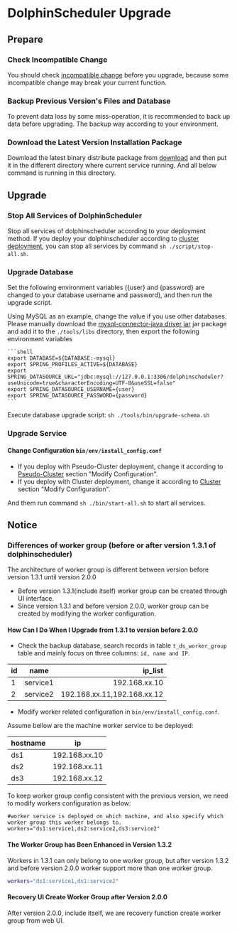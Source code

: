 # DolphinScheduler Upgrade

## Prepare

### Check Incompatible Change

You should check [incompatible change](./incompatible.md) before you upgrade, because some incompatible change may break your current function.

### Backup Previous Version's Files and Database

To prevent data loss by some miss-operation, it is recommended to back up data before upgrading. The backup way according to your environment.

### Download the Latest Version Installation Package

Download the latest binary distribute package from [download](/en-us/download/download.html) and then put it in the different
directory where current service running. And all below command is running in this directory.

## Upgrade

### Stop All Services of DolphinScheduler

Stop all services of dolphinscheduler according to your deployment method. If you deploy your dolphinscheduler according to [cluster deployment](../installation/cluster.md), you can stop all services by command `sh ./script/stop-all.sh`.

### Upgrade Database

Set the following environment variables ({user} and {password} are changed to your database username and password), and then run the upgrade script.

Using MySQL as an example, change the value if you use other databases. Please manually download the [mysql-connector-java driver jar](https://downloads.MySQL.com/archives/c-j/)
jar package and add it to the `./tools/libs` directory, then export the following environment variables

    ```shell
    export DATABASE=${DATABASE:-mysql}
    export SPRING_PROFILES_ACTIVE=${DATABASE}
    export SPRING_DATASOURCE_URL="jdbc:mysql://127.0.0.1:3306/dolphinscheduler?useUnicode=true&characterEncoding=UTF-8&useSSL=false"
    export SPRING_DATASOURCE_USERNAME={user}
    export SPRING_DATASOURCE_PASSWORD={password}
    ```

Execute database upgrade script: `sh ./tools/bin/upgrade-schema.sh`

### Upgrade Service

#### Change Configuration `bin/env/install_config.conf`

- If you deploy with Pseudo-Cluster deployment, change it according to [Pseudo-Cluster](../installation/pseudo-cluster.md) section "Modify Configuration".
- If you deploy with Cluster deployment, change it according to [Cluster](../installation/cluster.md) section "Modify Configuration".

And them run command `sh ./bin/start-all.sh` to start all services.

## Notice

### Differences of worker group (before or after version 1.3.1 of dolphinscheduler)

The architecture of worker group is different between version before version 1.3.1 until version 2.0.0

- Before version 1.3.1(include itself) worker group can be created through UI interface.
- Since version 1.3.1 and before version 2.0.0, worker group can be created by modifying the worker configuration.

#### How Can I Do When I Upgrade from 1.3.1 to version before 2.0.0

* Check the backup database, search records in table `t_ds_worker_group` table and mainly focus on three columns: `id, name and IP`.

| id | name | ip_list    |
| :---         |     :---:      |          ---: |
| 1   | service1     | 192.168.xx.10    |
| 2   | service2     | 192.168.xx.11,192.168.xx.12      |

* Modify worker related configuration in `bin/env/install_config.conf`.

Assume bellow are the machine worker service to be deployed:

| hostname | ip |
| :---  | :---:  |
| ds1   | 192.168.xx.10     |
| ds2   | 192.168.xx.11     |
| ds3   | 192.168.xx.12     |

To keep worker group config consistent with the previous version, we need to modify workers configuration as below:

```shell
#worker service is deployed on which machine, and also specify which worker group this worker belongs to.
workers="ds1:service1,ds2:service2,ds3:service2"
```

#### The Worker Group has Been Enhanced in Version 1.3.2

Workers in 1.3.1 can only belong to one worker group, but after version 1.3.2 and before version 2.0.0 worker support more than one worker group.

```sh
workers="ds1:service1,ds1:service2"
```

#### Recovery UI Create Worker Group after Version 2.0.0

After version 2.0.0, include itself, we are recovery function create worker group from web UI.
